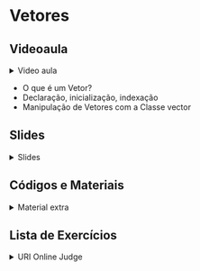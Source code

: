 Vetores
====================================

## Videoaula

<details>
    <summary>Video aula</summary>

<iframe width="560" height="315" src="https://www.youtube.com/embed/NEMQFMrgYwM" title="YouTube video player" frameborder="0" allow="accelerometer; autoplay; clipboard-write; encrypted-media; gyroscope; picture-in-picture" allowfullscreen></iframe>

</details>

- O que é um Vetor?
- Declaração, inicialização, indexação 
- Manipulação de Vetores com a Classe vector

## Slides

<details>
    <summary>Slides</summary>

<iframe src="https://docs.google.com/presentation/d/e/2PACX-1vQclZpp-ttsdR44Fk3UgrrDXcNQ8CIvFGAYBMfbniiS9U7GsJ4_8RFIPbtVhQeOWA/embed?start=false&loop=false&delayms=3000" frameborder="0" width="480" height="299" allowfullscreen="true" mozallowfullscreen="true" webkitallowfullscreen="true"></iframe>

</details>

## Códigos e Materiais

<details>
    <summary>Material extra</summary>

<div markdown=1>

- [Documentação da Classe Vector](https://docs.microsoft.com/pt-br/cpp/standard-library/vector-class?view=msvc-160)
- [Vetores - Material Extra](extra/README.md)

</div>
</details>

## Lista de Exercícios

<details>
    <summary>URI Online Judge</summary>

<div markdown=1>

- Lista de Exercícios 05
  - Acessem o [URI Online Judge](https://www.urionlinejudge.com.br/judge/en/login) e entrem na disciplina GE Iniciante.
  - ID da disciplina: 7550
  - Chave: XMGN22y
- Exercícios Extras
    - [URI 2663 - Fase](https://www.urionlinejudge.com.br/judge/pt/problems/view/2663)
- Desafio
    - [URI 2709 - As Moedas de Robbie](https://www.urionlinejudge.com.br/judge/pt/problems/view/2709)


